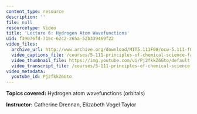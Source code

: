 ```yaml
---
content_type: resource
description: ''
file: null
resourcetype: Video
title: 'Lecture 6: Hydrogen Atom Wavefunctions'
uid: f39076fd-715c-62c2-265a-52b339469f22
video_files:
  archive_url: http://www.archive.org/download/MIT5.111F08/ocw-5.111-f08-lec06_300k.mp4
  video_captions_file: /courses/5-111-principles-of-chemical-science-fall-2008/a1870d9b811e5aacb8524a9f84250e90_Pj2fkkZ6Gto.vtt
  video_thumbnail_file: https://img.youtube.com/vi/Pj2fkkZ6Gto/default.jpg
  video_transcript_file: /courses/5-111-principles-of-chemical-science-fall-2008/df957a0877b7e08eed5365f2d8211d7f_Pj2fkkZ6Gto.pdf
video_metadata:
  youtube_id: Pj2fkkZ6Gto
---
```


**Topics covered:** Hydrogen atom wavefunctions (orbitals)

**Instructor:** Catherine Drennan, Elizabeth Vogel Taylor